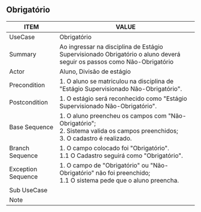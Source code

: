 ## Obrigatório

| ITEM | VALUE |
| --- | --- |
| UseCase | Obrigatório |
| Summary | Ao ingressar na disciplina de Estágio Supervisionado Obrigatório o aluno deverá seguir os passos como Não-Obrigatório |
| Actor | Aluno, Divisão de estágio |
| Precondition | 1. O aluno se matriculou na disciplina de "Estágio Supervisionado Não-Obrigatório". |
| Postcondition | 1. O estágio será reconhecido como "Estágio Supervisionado Não-Obrigatório". |
| Base Sequence | 1. O aluno preencheu os campos com "Não-Obrigatório"; <br> 2. Sistema valida os campos preenchidos; <br> 3. O cadastro é realizado. |
| Branch Sequence | 1. O campo colocado foi "Obrigatório". <br> 1.1 O Cadastro seguirá como "Obrigatório".|
| Exception Sequence | 1. O campo de "Obrigatório" ou "Não-Obrigatório" não foi preenchido; <br> 1.1 O sistema pede que o aluno preencha. |
| Sub UseCase |  |
| Note |  |

